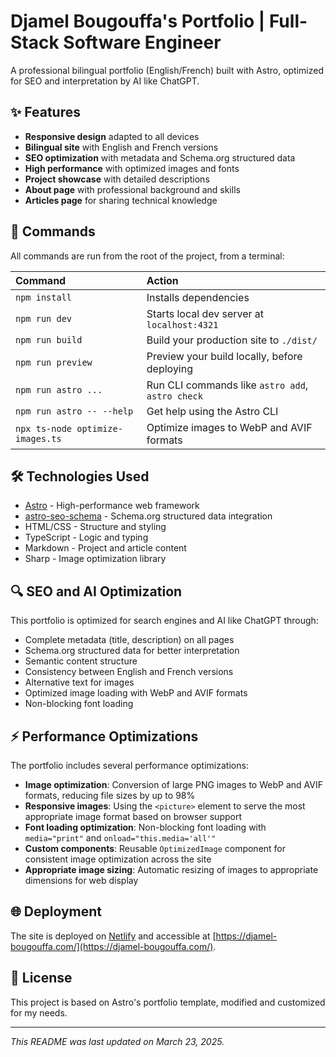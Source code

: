 # Djamel Bougouffa's Portfolio | Full-Stack Software Engineer

A professional bilingual portfolio (English/French) built with Astro, optimized for SEO and interpretation by AI like ChatGPT.

## ✨ Features

- **Responsive design** adapted to all devices
- **Bilingual site** with English and French versions
- **SEO optimization** with metadata and Schema.org structured data
- **High performance** with optimized images and fonts
- **Project showcase** with detailed descriptions
- **About page** with professional background and skills
- **Articles page** for sharing technical knowledge

## 🧞 Commands

All commands are run from the root of the project, from a terminal:

| Command                   | Action                                           |
| :------------------------ | :----------------------------------------------- |
| `npm install`             | Installs dependencies                            |
| `npm run dev`             | Starts local dev server at `localhost:4321`      |
| `npm run build`           | Build your production site to `./dist/`          |
| `npm run preview`         | Preview your build locally, before deploying     |
| `npm run astro ...`       | Run CLI commands like `astro add`, `astro check` |
| `npm run astro -- --help` | Get help using the Astro CLI                     |
| `npx ts-node optimize-images.ts` | Optimize images to WebP and AVIF formats  |

## 🛠️ Technologies Used

- [Astro](https://astro.build/) - High-performance web framework
- [astro-seo-schema](https://www.npmjs.com/package/astro-seo-schema) - Schema.org structured data integration
- HTML/CSS - Structure and styling
- TypeScript - Logic and typing
- Markdown - Project and article content
- Sharp - Image optimization library

## 🔍 SEO and AI Optimization

This portfolio is optimized for search engines and AI like ChatGPT through:

- Complete metadata (title, description) on all pages
- Schema.org structured data for better interpretation
- Semantic content structure
- Consistency between English and French versions
- Alternative text for images
- Optimized image loading with WebP and AVIF formats
- Non-blocking font loading

## ⚡ Performance Optimizations

The portfolio includes several performance optimizations:

- **Image optimization**: Conversion of large PNG images to WebP and AVIF formats, reducing file sizes by up to 98%
- **Responsive images**: Using the `<picture>` element to serve the most appropriate image format based on browser support
- **Font loading optimization**: Non-blocking font loading with `media="print"` and `onload="this.media='all'"`
- **Custom components**: Reusable `OptimizedImage` component for consistent image optimization across the site
- **Appropriate image sizing**: Automatic resizing of images to appropriate dimensions for web display

## 🌐 Deployment

The site is deployed on [Netlify](https://www.netlify.com/) and accessible at [https://djamel-bougouffa.com/](https://djamel-bougouffa.com/).

## 📝 License

This project is based on Astro's portfolio template, modified and customized for my needs.

---

*This README was last updated on March 23, 2025.*
